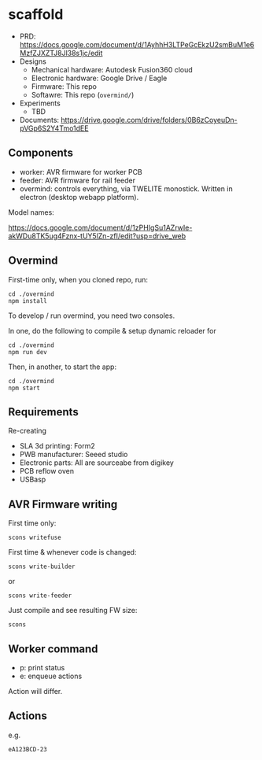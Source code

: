 # scaffold

* PRD: https://docs.google.com/document/d/1AyhhH3LTPeGcEkzU2smBuM1e6MzfZJXZTJ8Jl38s1jc/edit
* Designs
  * Mechanical hardware: Autodesk Fusion360 cloud
  * Electronic hardware: Google Drive / Eagle
  * Firmware: This repo
  * Softawre: This repo (`overmind/`)
* Experiments
  * TBD
* Documents: https://drive.google.com/drive/folders/0B6zCoyeuDn-pVGp6S2Y4Tmo1dEE

## Components

* worker: AVR firmware for worker PCB
* feeder: AVR firmware for rail feeder
* overmind: controls everything, via TWELITE monostick. Written in electron (desktop webapp platform).

Model names:

https://docs.google.com/document/d/1zPHIgSu1AZrwIe-akWDu8TK5ug4Fznx-tUY5lZn-zfI/edit?usp=drive_web

## Overmind

First-time only, when you cloned repo, run:
```
cd ./overmind
npm install
```

To develop / run overmind, you need two consoles.

In one, do the following to compile & setup dynamic reloader for
```
cd ./overmind
npm run dev
```

Then, in another, to start the app:
```
cd ./overmind
npm start
```

## Requirements

Re-creating

* SLA 3d printing: Form2
* PWB manufacturer: Seeed studio
* Electronic parts: All are sourceabe from digikey
* PCB reflow oven
* USBasp

## AVR Firmware writing

First time only:
```
scons writefuse
```

First time & whenever code is changed:
```
scons write-builder
```
or
```
scons write-feeder
```

Just compile and see resulting FW size:
```
scons
```

## Worker command

* p: print status
* e: enqueue actions

Action will differ.


## Actions

e.g.
```
eA123BCD-23
```
